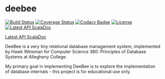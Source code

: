 deebee
======

[![Build Status](https://img.shields.io/travis/hawkw/deebee.svg?style=flat)](https://travis-ci.org/hawkw/deebee) [![Coverage Status](https://img.shields.io/coveralls/hawkw/deebee.svg?style=flat)](https://coveralls.io/r/hawkw/deebee?branch=master) [![Codacy Badge](https://www.codacy.com/project/badge/fe96e4f42b3a448fb8027a1fa4ce3c68)](https://www.codacy.com/public/hawkweisman/deebee) [![License](http://img.shields.io/:license-mit-blue.svg?style=flat)](http://doge.mit-license.org) [![Latest API ScalaDoc](http://img.shields.io/badge/API-latest-brightgreen.svg?style=flat)](http://hawkw.github.io/deebee/api/index.html)

[Latest API ScalaDoc](http://hawkw.github.io/deebee/api/index.html)

DeeBee is a very tiny relational database management system, implemented by Hawk Weisman for Computer Science 380: Principles of Database Systems at Allegheny College.

My primary goal in implementing DeeBee is to explore the implementation of database internals - this project is for educational use only.

